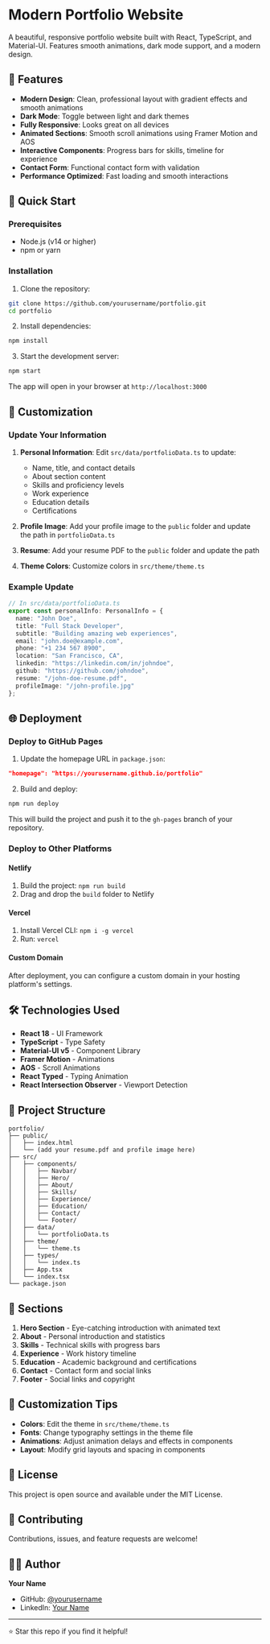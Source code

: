 # Modern Portfolio Website

A beautiful, responsive portfolio website built with React, TypeScript, and Material-UI. Features smooth animations, dark mode support, and a modern design.

## 🌟 Features

- **Modern Design**: Clean, professional layout with gradient effects and smooth animations
- **Dark Mode**: Toggle between light and dark themes
- **Fully Responsive**: Looks great on all devices
- **Animated Sections**: Smooth scroll animations using Framer Motion and AOS
- **Interactive Components**: Progress bars for skills, timeline for experience
- **Contact Form**: Functional contact form with validation
- **Performance Optimized**: Fast loading and smooth interactions

## 🚀 Quick Start

### Prerequisites

- Node.js (v14 or higher)
- npm or yarn

### Installation

1. Clone the repository:
```bash
git clone https://github.com/yourusername/portfolio.git
cd portfolio
```

2. Install dependencies:
```bash
npm install
```

3. Start the development server:
```bash
npm start
```

The app will open in your browser at `http://localhost:3000`

## 📝 Customization

### Update Your Information

1. **Personal Information**: Edit `src/data/portfolioData.ts` to update:
   - Name, title, and contact details
   - About section content
   - Skills and proficiency levels
   - Work experience
   - Education details
   - Certifications

2. **Profile Image**: Add your profile image to the `public` folder and update the path in `portfolioData.ts`

3. **Resume**: Add your resume PDF to the `public` folder and update the path

4. **Theme Colors**: Customize colors in `src/theme/theme.ts`

### Example Update

```typescript
// In src/data/portfolioData.ts
export const personalInfo: PersonalInfo = {
  name: "John Doe",
  title: "Full Stack Developer",
  subtitle: "Building amazing web experiences",
  email: "john.doe@example.com",
  phone: "+1 234 567 8900",
  location: "San Francisco, CA",
  linkedin: "https://linkedin.com/in/johndoe",
  github: "https://github.com/johndoe",
  resume: "/john-doe-resume.pdf",
  profileImage: "/john-profile.jpg"
};
```

## 🌐 Deployment

### Deploy to GitHub Pages

1. Update the homepage URL in `package.json`:
```json
"homepage": "https://yourusername.github.io/portfolio"
```

2. Build and deploy:
```bash
npm run deploy
```

This will build the project and push it to the `gh-pages` branch of your repository.

### Deploy to Other Platforms

#### Netlify
1. Build the project: `npm run build`
2. Drag and drop the `build` folder to Netlify

#### Vercel
1. Install Vercel CLI: `npm i -g vercel`
2. Run: `vercel`

#### Custom Domain
After deployment, you can configure a custom domain in your hosting platform's settings.

## 🛠️ Technologies Used

- **React 18** - UI Framework
- **TypeScript** - Type Safety
- **Material-UI v5** - Component Library
- **Framer Motion** - Animations
- **AOS** - Scroll Animations
- **React Typed** - Typing Animation
- **React Intersection Observer** - Viewport Detection

## 📂 Project Structure

```
portfolio/
├── public/
│   ├── index.html
│   └── (add your resume.pdf and profile image here)
├── src/
│   ├── components/
│   │   ├── Navbar/
│   │   ├── Hero/
│   │   ├── About/
│   │   ├── Skills/
│   │   ├── Experience/
│   │   ├── Education/
│   │   ├── Contact/
│   │   └── Footer/
│   ├── data/
│   │   └── portfolioData.ts
│   ├── theme/
│   │   └── theme.ts
│   ├── types/
│   │   └── index.ts
│   ├── App.tsx
│   └── index.tsx
└── package.json
```

## 📱 Sections

1. **Hero Section** - Eye-catching introduction with animated text
2. **About** - Personal introduction and statistics
3. **Skills** - Technical skills with progress bars
4. **Experience** - Work history timeline
5. **Education** - Academic background and certifications
6. **Contact** - Contact form and social links
7. **Footer** - Social links and copyright

## 🎨 Customization Tips

- **Colors**: Edit the theme in `src/theme/theme.ts`
- **Fonts**: Change typography settings in the theme file
- **Animations**: Adjust animation delays and effects in components
- **Layout**: Modify grid layouts and spacing in components

## 📄 License

This project is open source and available under the MIT License.

## 🤝 Contributing

Contributions, issues, and feature requests are welcome!

## 👨‍💻 Author

**Your Name**

- GitHub: [@yourusername](https://github.com/yourusername)
- LinkedIn: [Your Name](https://linkedin.com/in/yourprofile)

---

⭐ Star this repo if you find it helpful!